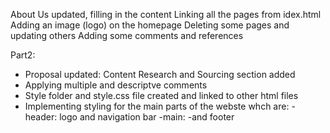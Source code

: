 About Us updated, filling in the content
Linking all the pages from idex.html
Adding an image (logo) on the homepage
Deleting some pages and updating others
Adding some comments and references

Part2:
* Proposal updated: Content Research and Sourcing section added
* Applying multiple and descriptve comments
* Style folder and style.css file created and linked to other html files
* Implementing styling for the main parts of the webste whch are:
  -header: logo and navigation bar
  -main:
  -and footer
